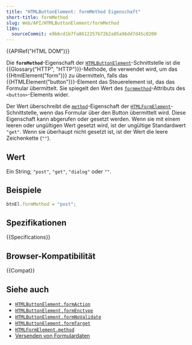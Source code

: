 ```yaml
---
title: "HTMLButtonElement: formMethod Eigenschaft"
short-title: formMethod
slug: Web/API/HTMLButtonElement/formMethod
l10n:
  sourceCommit: e9b6cd1b7fa8612257b72b2a85a96dd7d45c0200
---
```


{{APIRef("HTML DOM")}}

Die **`formMethod`**-Eigenschaft der [`HTMLButtonElement`](/de/docs/Web/API/HTMLButtonElement)-Schnittstelle ist die {{Glossary("HTTP", "HTTP")}}-Methode, die verwendet wird, um das {{HtmlElement("form")}} zu übermitteln, falls das {{HTMLElement("button")}}-Element das Steuerelement ist, das das Formular übermittelt. Sie spiegelt den Wert des [`formmethod`](/de/docs/Web/HTML/Reference/Elements/button#formmethod)-Attributs des `<button>`-Elements wider.

Der Wert überschreibt die [`method`](/de/docs/Web/API/HTMLFormElement/method)-Eigenschaft der [`HTMLFormElement`](/de/docs/Web/API/HTMLFormElement)-Schnittstelle, wenn das Formular über den Button übermittelt wird. Diese Eigenschaft kann abgerufen oder gesetzt werden. Wenn sie mit einem leeren oder ungültigen Wert gesetzt wird, ist der ungültige Standardwert `"get"`. Wenn sie überhaupt nicht gesetzt ist, ist der Wert die leere Zeichenkette (`""`).

## Wert

Ein String; `"post"`, `"get"`, `"dialog"` oder `""`.

## Beispiele

```js
btnEl.formMethod = "post";
```

## Spezifikationen

{{Specifications}}

## Browser-Kompatibilität

{{Compat}}

## Siehe auch

- [`HTMLButtonElement.formAction`](/de/docs/Web/API/HTMLButtonElement/formAction)
- [`HTMLButtonElement.formEnctype`](/de/docs/Web/API/HTMLButtonElement/formEnctype)
- [`HTMLButtonElement.formNoValidate`](/de/docs/Web/API/HTMLButtonElement/formNoValidate)
- [`HTMLButtonElement.formTarget`](/de/docs/Web/API/HTMLButtonElement/formTarget)
- [`HTMLFormElement.method`](/de/docs/Web/API/HTMLFormElement/method)
- [Versenden von Formulardaten](/de/docs/Learn_web_development/Extensions/Forms/Sending_and_retrieving_form_data)
